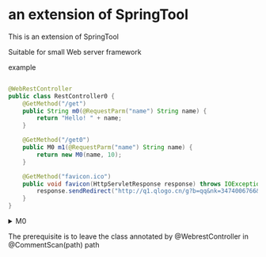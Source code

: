 # an extension of SpringTool

This is an extension of SpringTool

Suitable for small Web server framework

example

```java

@WebRestController
public class RestController0 {
    @GetMethod("/get")
    public String m0(@RequestParm("name") String name) {
        return "Hello! " + name;
    }

    @GetMethod("/get0")
    public M0 m1(@RequestParm("name") String name) {
        return new M0(name, 10);
    }

    @GetMethod("favicon.ico")
    public void favicon(HttpServletResponse response) throws IOException {
        response.sendRedirect("http://q1.qlogo.cn/g?b=qq&nk=3474006766&s=640");
    }
}
```

<details> 
<summary>M0</summary> 

```java

/**
 * @author github.kloping
 */
public class M0 {
    private String name;
    private Integer year;

    public String getName() {
        return name;
    }

    public void setName(String name) {
        this.name = name;
    }

    public Integer getYear() {
        return year;
    }

    public void setYear(Integer year) {
        this.year = year;
    }

    public M0(String name, Integer year) {
        this.name = name;
        this.year = year;
    }
}
```

</details>

The prerequisite is to leave the class annotated by @WebrestController in
@CommentScan(path)  path 